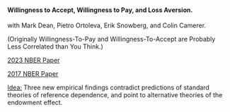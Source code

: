 ---
---

#### Willingness to Accept, Willingness to Pay, and Loss Aversion.
with Mark Dean, Pietro Ortoleva, Erik Snowberg, and Colin Camerer.

(Originally Willingness-To-Pay and Willingness-To-Accept are Probably Less Correlated than You Think.)

[2023 NBER Paper](https://www.nber.org/papers/w30836)

[2017 NBER Paper](https://www.nber.org/papers/w23954)

<ins> Idea:</ins> Three new empirical findings contradict predictions of standard theories of reference dependence, and point to alternative theories of the endowment effect.
